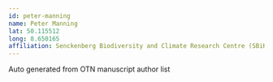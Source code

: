 ```yaml
---
id: peter-manning
name: Peter Manning
lat: 50.115512
long: 8.650165
affiliation: Senckenberg Biodiversity and Climate Research Centre (SBiK-F), Frankfurt, Germany
---
```


Auto generated from OTN manuscript author list
